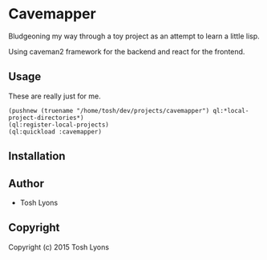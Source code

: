 # Cavemapper
Bludgeoning my way through a toy project as an attempt to learn a little lisp.

Using caveman2 framework for the backend and react for the frontend.

## Usage
These are really just for me.
```
(pushnew (truename "/home/tosh/dev/projects/cavemapper") ql:*local-project-directories*)
(ql:register-local-projects)
(ql:quickload :cavemapper)
```
## Installation

## Author

* Tosh Lyons

## Copyright

Copyright (c) 2015 Tosh Lyons
